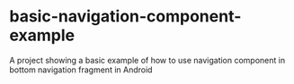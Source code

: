 # basic-navigation-component-example
A project showing a basic example of how to use navigation component in bottom navigation fragment in Android

